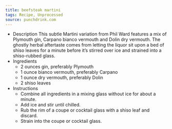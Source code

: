```yaml
---
title: beefsteak martini
tags: Recipe, Unprocessed
source: punchdrink.com
---
```

- Description
This subtle Martini variation from Phil Ward features a mix of Plymouth gin, Carpano bianco vermouth and Dolin dry vermouth. The ghostly herbal aftertaste comes from letting the liquor sit upon a bed of shiso leaves for a minute before it’s stirred over ice and strained into a shiso-rubbed glass.
- Ingredients
  - 2 ounces gin, preferably Plymouth
  - 1 ounce bianco vermouth, preferably Carpano
  - 1 ounce dry vermouth, preferably Dolin
  - 2 shiso leaves
- Instructions
  - Combine all ingredients in a mixing glass without ice for about a minute.
  - Add ice and stir until chilled.
  - Rub the rim of a coupe or cocktail glass with a shiso leaf and discard.
  - Strain into the coupe or cocktail glass.

